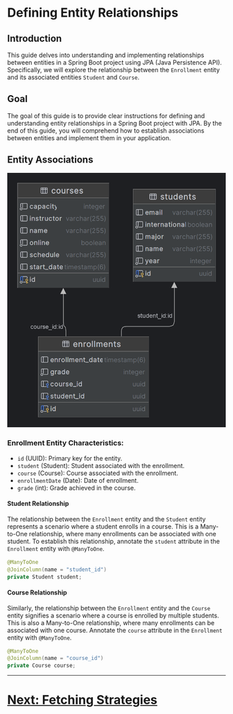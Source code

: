# Defining Entity Relationships

## Introduction

This guide delves into understanding and implementing relationships between entities in a Spring Boot project using JPA (Java Persistence API). Specifically, we will explore the relationship between the `Enrollment` entity and its associated entities `Student` and `Course`.

## Goal

The goal of this guide is to provide clear instructions for defining and understanding entity relationships in a Spring Boot project with JPA. By the end of this guide, you will comprehend how to establish associations between entities and implement them in your application.

## Entity Associations

![img.png](../../../../srcs/jpa/er-diagram.png)
### Enrollment Entity Characteristics:

- `id` (UUID): Primary key for the entity.
- `student` (Student): Student associated with the enrollment.
- `course` (Course): Course associated with the enrollment.
- `enrollmentDate` (Date): Date of enrollment.
- `grade` (int): Grade achieved in the course.

#### Student Relationship

The relationship between the `Enrollment` entity and the `Student` entity represents a scenario where a student enrolls in a course. This is a Many-to-One relationship, where many enrollments can be associated with one student. To establish this relationship, annotate the `student` attribute in the `Enrollment` entity with `@ManyToOne`.

```java
@ManyToOne
@JoinColumn(name = "student_id")
private Student student;
```

#### Course Relationship

Similarly, the relationship between the `Enrollment` entity and the `Course` entity signifies a scenario where a course is enrolled by multiple students. This is also a Many-to-One relationship, where many enrollments can be associated with one course. Annotate the `course` attribute in the `Enrollment` entity with `@ManyToOne`.

```java
@ManyToOne
@JoinColumn(name = "course_id")
private Course course;
```

---

# [Next: Fetching Strategies](fetching.md)
